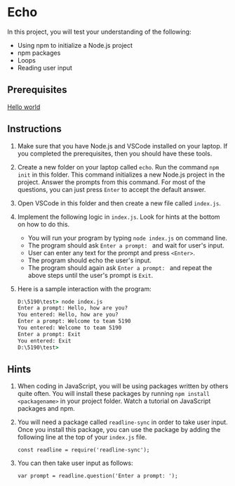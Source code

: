 # Echo
In this project, you will test your understanding of the following:
- Using npm to initialize a Node.js project
- npm packages
- Loops
- Reading user input

## Prerequisites
[Hello world](hello_world.md)

## Instructions
1. Make sure that you have Node.js and VSCode installed on your laptop. If you completed the prerequisites, then you should have these tools.

1. Create a new folder on your laptop called `echo`. Run the command `npm init` in this folder. This command initializes a new Node.js project in the project. Answer the prompts from this command. For most of the questions, you can just press `Enter` to accept the default answer.

1. Open VSCode in this folder and then create a new file called `index.js`.

1. Implement the following logic in `index.js`. Look for hints at the bottom on how to do this.

   - You will run your program by typing `node index.js` on command line.
   - The program should ask `Enter a prompt: ` and wait for user's input.
   - User can enter any text for the prompt and press `<Enter>`.
   - The program should echo the user's input.
   - The program should again ask `Enter a prompt: ` and repeat the above steps until the user's prompt is `Exit`.

1. Here is a sample interaction with the program:

   ```cmd
   D:\5190\test> node index.js
   Enter a prompt: Hello, how are you?
   You entered: Hello, how are you?
   Enter a prompt: Welcome to team 5190
   You entered: Welcome to team 5190
   Enter a prompt: Exit
   You entered: Exit
   D:\5190\test>

   ```

## Hints

1. When coding in JavaScript, you will be using packages written by others quite often. You will install these packages by running `npm install <packagename>` in your project folder. Watch a tutorial on JavaScript packages and npm.

1. You will need a package called `readline-sync` in order to take user input. Once you install this package, you can use the package by adding the following line at the top of your `index.js` file.

   `const readline = require('readline-sync');`

1. You can then take user input as follows:

   `var prompt = readline.question('Enter a prompt: ');`